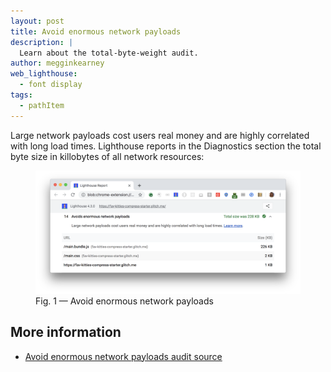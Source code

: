 ```yaml
---
layout: post
title: Avoid enormous network payloads
description: |
  Learn about the total-byte-weight audit.
author: megginkearney
web_lighthouse:
  - font display
tags:
  - pathItem
---
```


Large network payloads cost users real money and are highly correlated with long load times.
Lighthouse reports in the Diagnostics section the total byte size in killobytes of all network resources: 

<figure class="w-figure">
  <img class="w-screenshot w-screenshot--filled" src="total-byte-weight.png" alt="Lighthouse: Avoid enormous network payloads">
  <figcaption class="w-figcaption">
    Fig. 1 — Avoid enormous network payloads
  </figcaption>
</figure>

## More information

- [Avoid enormous network payloads audit source](https://github.com/GoogleChrome/lighthouse/blob/master/lighthouse-core/audits/byte-efficiency/total-byte-weight.js)